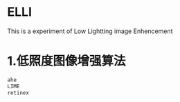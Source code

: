 # ELLI
This is a experiment of Low Lightting image Enhencement

# 1.低照度图像增强算法
```bash
ahe
LIME
retinex
```
